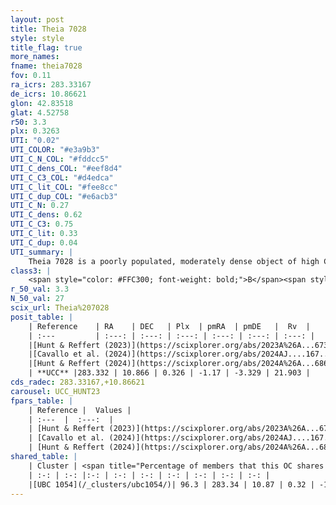 ```yaml
---
layout: post
title: Theia 7028
style: style
title_flag: true
more_names: 
fname: theia7028
fov: 0.11
ra_icrs: 283.33167
de_icrs: 10.86621
glon: 42.83518
glat: 4.52758
r50: 3.3
plx: 0.3263
UTI: "0.02"
UTI_COLOR: "#e3a9b3"
UTI_C_N_COL: "#fddcc5"
UTI_C_dens_COL: "#eef8d4"
UTI_C_C3_COL: "#d4edca"
UTI_C_lit_COL: "#fee8cc"
UTI_C_dup_COL: "#e6acb3"
UTI_C_N: 0.27
UTI_C_dens: 0.62
UTI_C_C3: 0.75
UTI_C_lit: 0.33
UTI_C_dup: 0.04
UTI_summary: |
    Theia 7028 is a poorly populated, moderately dense object of high C3 quality. It was recently reported in the literature.<br><br><span style="color: #99180f; font-weight: bold;">Warning: </span>This is very likely a duplicate object, which shares a large percentage of members with at least one previously reported entry.
class3: |
    <span style="color: #FFC300; font-weight: bold;">B</span><span style="color: green; font-weight: bold;">A</span>
r_50_val: 3.3
N_50_val: 27
scix_url: Theia%207028
posit_table: |
    | Reference    | RA    | DEC   | Plx  | pmRA  | pmDE   |  Rv  |
    | :---         | :---: | :---: | :---: | :---: | :---: | :---: |
    |[Hunt & Reffert (2023)](https://scixplorer.org/abs/2023A%26A...673A.114H) | 283.312 | 10.866 | 0.327 | -1.181 | -3.325 | 21.892 |
    |[Cavallo et al. (2024)](https://scixplorer.org/abs/2024AJ....167...12C) | 283.332 | 10.882 | 0.328 | -- | -- | -- |
    |[Hunt & Reffert (2024)](https://scixplorer.org/abs/2024A%26A...686A..42H) | 283.312 | 10.866 | 0.327 | -1.181 | -3.325 | 21.892 |
    | **UCC** |283.332 | 10.866 | 0.326 | -1.17 | -3.329 | 21.903 | 
cds_radec: 283.33167,+10.86621
carousel: UCC_HUNT23
fpars_table: |
    | Reference |  Values |
    | :---  |  :---:  |
    | [Hunt & Reffert (2023)](https://scixplorer.org/abs/2023A%26A...673A.114H) | `AV50=1.993, diffAV50=1.815, MOD50=12.28, logAge50=8.415` |
    | [Cavallo et al. (2024)](https://scixplorer.org/abs/2024AJ....167...12C) | `AV50=1.71, dMod50=12.1, logAge50=8.51, [Fe/H]50=0.31` |
    | [Hunt & Reffert (2024)](https://scixplorer.org/abs/2024A%26A...686A..42H) | `MassJ=272.068` |
shared_table: |
    | Cluster | <span title="Percentage of members that this OC shares with the ones listed">%</span>   | RA   | DEC   | Plx   | pmRA  | pmDE  | Rv | UTI |
    | :-: | :-: |:-: | :-: | :-: | :-: | :-: | :-: | :-: |
    |[UBC 1054](/_clusters/ubc1054/)| 96.3 | 283.34 | 10.87 | 0.32 | -1.17 | -3.33 | 21.9 |0.32 |
---
```

